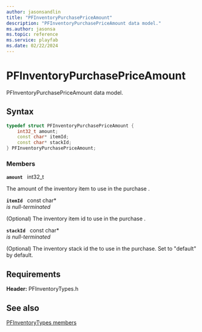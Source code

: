 ```yaml
---
author: jasonsandlin
title: "PFInventoryPurchasePriceAmount"
description: "PFInventoryPurchasePriceAmount data model."
ms.author: jasonsa
ms.topic: reference
ms.service: playfab
ms.date: 02/22/2024
---
```


# PFInventoryPurchasePriceAmount  

PFInventoryPurchasePriceAmount data model.  

## Syntax  
  
```cpp
typedef struct PFInventoryPurchasePriceAmount {  
    int32_t amount;  
    const char* itemId;  
    const char* stackId;  
} PFInventoryPurchasePriceAmount;  
```
  
### Members  
  
**`amount`** &nbsp; int32_t  
  
The amount of the inventory item to use in the purchase .
  
**`itemId`** &nbsp; const char*  
*is null-terminated*  
  
(Optional) The inventory item id to use in the purchase .
  
**`stackId`** &nbsp; const char*  
*is null-terminated*  
  
(Optional) The inventory stack id the to use in the purchase. Set to "default" by default.
  
  
## Requirements  
  
**Header:** PFInventoryTypes.h
  
## See also  
[PFInventoryTypes members](../pfinventorytypes_members.md)  

  
  
